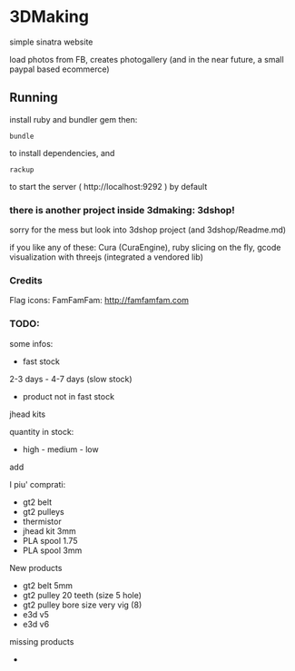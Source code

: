 # 3DMaking

simple sinatra website

load photos from FB, creates photogallery (and in the near future, a small paypal based ecommerce)


## Running

install ruby and bundler gem then:


    bundle

to install dependencies, and

    rackup

to start the server ( http://localhost:9292 ) by default


### there is another project inside 3dmaking: 3dshop!

sorry for the mess but look into 3dshop project (and 3dshop/Readme.md)

if you like any of these: Cura (CuraEngine), ruby slicing on the fly, gcode visualization with threejs (integrated a vendored lib)


### Credits

Flag icons: FamFamFam: http://famfamfam.com




### TODO:

some infos:

- fast stock

2-3 days - 4-7 days (slow stock)

- product not in fast stock

jhead kits



quantity in stock:

- high - medium - low


add

I piu' comprati:

- gt2 belt
- gt2 pulleys
- thermistor
- jhead kit 3mm
- PLA spool 1.75
- PLA spool 3mm



New products

- gt2 belt 5mm
- gt2 pulley 20 teeth (size 5 hole)
- gt2 pulley bore size very vig (8)
- e3d v5
- e3d v6

missing products

-